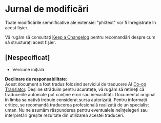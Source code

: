 <!--
CO_OP_TRANSLATOR_METADATA:
{
  "original_hash": "dbb0b6218ce5f9cf0ede8f4201f6ad58",
  "translation_date": "2025-07-16T16:32:06+00:00",
  "source_file": "code/07.Lab/01/AIPC/extensions/phi3ext/CHANGELOG.md",
  "language_code": "ro"
}
-->
# Jurnal de modificări

Toate modificările semnificative ale extensiei "phi3ext" vor fi înregistrate în acest fișier.

Vă rugăm să consultați [Keep a Changelog](http://keepachangelog.com/) pentru recomandări despre cum să structurați acest fișier.

## [Nespecificat]

- Versiune inițială

**Declinare de responsabilitate**:  
Acest document a fost tradus folosind serviciul de traducere AI [Co-op Translator](https://github.com/Azure/co-op-translator). Deși ne străduim pentru acuratețe, vă rugăm să rețineți că traducerile automate pot conține erori sau inexactități. Documentul original în limba sa nativă trebuie considerat sursa autorizată. Pentru informații critice, se recomandă traducerea profesională realizată de un specialist uman. Nu ne asumăm răspunderea pentru eventualele neînțelegeri sau interpretări greșite rezultate din utilizarea acestei traduceri.